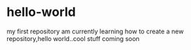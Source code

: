 # hello-world
my first repository
am currently learning how to create a new repository,hello world..cool stuff coming soon
